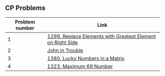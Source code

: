 
## CP Problems
|  Problem number|Link  |
|--|--|
|1  | [1299. Replace Elements with Greatest Element on Right Side](https://leetcode.com/problems/jewels-and-stones/) |
|2  | [John in Trouble](https://www.hackerearth.com/problem/algorithm/john-in-trouble-d2d10afc/) |
|3  | [1380. Lucky Numbers in a Matrix](https://leetcode.com/problems/lucky-numbers-in-a-matrix) |
|4  | [1323. Maximum 69 Number](https://leetcode.com/problems/maximum-69-number/) |

